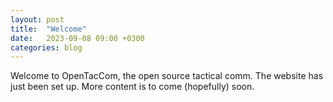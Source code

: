 ```yaml
---
layout: post
title:  "Welcome"
date:   2023-09-08 09:00 +0300
categories: blog
---
```

Welcome to OpenTacCom, the open source tactical comm. The website has just been set up. More content is to come (hopefully) soon.